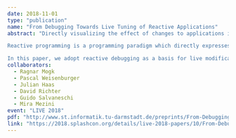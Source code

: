 ```yaml
---
date: 2018-11-01
type: "publication"
name: "From Debugging Towards Live Tuning of Reactive Applications"
abstract: "Directly visualizing the effect of changes to applications improves developers productivity as they gain immediate insights on the resulting application behavior. Yet, immediate feedback requires a representation of the dataflow in the application to correctly propagate and apply the effect of the changes.

Reactive programming is a programming paradigm which directly expresses applications dataflow in a declarative way. Recently, researchers developed dedicated debugging techniques for reactive programming that use the dataflow graph to enable inspections and visualization.

In this paper, we adopt reactive debugging as a basis for live modifications and tuning of reactive applications. To this end we extend the debugger to allow live modifications to the dataflow graph in a structured manner to change the application behavior. We also suggest how developers of reactive applications can use such extension to enable flexible tuning of applications at run time. Our early experience shows that the combination of reactive programming and live programming allows modifications and tuning of applications while ensuring safety and consistency guarantees."
collaborators:
  - Ragnar Mogk
  - Pascal Weisenburger
  - Julian Haas
  - David Richter
  - Guido Salvaneschi
  - Mira Mezini
event: "LIVE 2018"
pdf: "http://www.st.informatik.tu-darmstadt.de/preprints/From-Debugging-Towards-Live-Tuning-of-Reactive-Applications.pdf"
link: "https://2018.splashcon.org/details/live-2018-papers/10/From-Debugging-Towards-Live-Tuning-of-Reactive-Applications"
---
```

